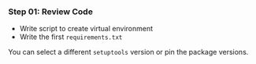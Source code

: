 ### Step 01: Review Code

- Write script to create virtual environment
- Write the first `requirements.txt`

You can select a different `setuptools` version or pin the package versions.
